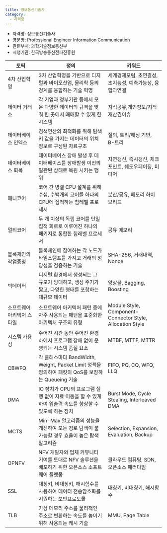 ```yaml
---
title: 정보통신기술사
category:
  - 자격증
---
```


- 자격명: 정보통신기술사
- 영문명: Professional Engineer Information Communication
- 관련부처: 과학기술정보통신부
- 시행기관: 한국방송통신전파진흥원

|토픽|정의|키워드|
|---|---|----|
|4차 산업혁명|3차 산업혁명을 기반으로 디지털과 바이오산업, 물리학 등의 경계를 융합하는 기술 혁명|세계경제포럼, 초연결성, 초지능성, 예측가능성, 융합과연결|
|데이터 거래소|각 기업과 정부기관 등에서 모은 다양한 데이터의 규격을 맞춰 한 곳에서 매매할 수 있게 한 시스템|지식공유,개인정보/지적재산권이슈|
|데이터베이스 인덱스|검색연산의 최적화를 위해 탐색키 값을 가지는 데이터의 위치정보로 구성된 자료구조|질의, 트리/해싱 기반, B-트리|
|데이터베이스 회복|데이터베이스 장애 발생 후 데이터베이스를 장애발생 이전의 일관된 상태로 복원 시키는 행위|자연갱신, 즉시갱신, 체크포인트, 쉐도우페이징, 미디어|
|매니코어|코어 간 병렬 CPU 설계를 위해 수십, 수백개의 코어를 하나의 CPU에 집적하는 칩레벨 프로세서|분산/공유, 메모리 하이브리드|
|멀티코어|두 개 이상의 독립 코어를 단일 집적 회로로 이루어진 하나의 패키지로 통합한 칩레벨 프로세서|공유 메모리|
|블록체인의 작업증명|블록체인에 참여하는 각 노드가 타임스탬프를 가지고 거래의 정당성을 검증하는 기술|SHA-256, 거래내역, Nonce|
|빅데이터|디지털 환경에서 생성되는 그 규모가 방대하고, 생성 주기가 짧고, 다양한 형태를 포함하는 대규모 데이터|앙상블, Bagging, Boosting|
|소프트웨어 아키텍처 스타일|소프트웨어 아키텍처 패턴 중에 자주 사용되는 패턴을 표준화한 아키텍처 구조의 유형|Module Style, Component-Connector Style, Allocation Style|
|시스템 가용성|주어진 시간 동안 주어진 환경 하에서 프로그램 장애 없이 운영되는 시스템 품질 요소|MTBF, MTTF, MTTR|
|CBWFQ|각 클래스마다 BandWidth, Weight, Packet Limit 정책을 정의하여 패킷의 QoS를 보장하는 Queueing 기술|FIFO, PQ, CQ, WFQ, LLQ|
|DMA|IO 장치가 CPU의 프로그램 실행 없이 자료 이동을 할 수 있게 하여 입출력 속도를 향상할 수 있도록 하는 장치|Burst Mode, Cycle Stealing, Interleaved DMA|
|MCTS|Min-Max 알고리즘의 성능을 개선하여 모든 경로 탐색이 불가능할 경우 효율이 높은 탐색 알고리즘|Selection, Expansion, Evaluation, Backup|
|OPNFV|NFV 개발자와 업체 커뮤니티 기여를 토대로 NFV 솔루션을 배포하기 위한 오픈소스 소프트웨어 플랫폼|클라우드 컴퓨팅, SDN, 오픈소스 패러다임|
|SSL|대칭키, 비대칭키, 해시함수를 사용하여 데이터 전송암호화를 지원하는 보안프로토콜|대칭키, 비대칭키, 해시함수|
|TLB|가상 메모리 주소를 물리적인 주소로 변환하는 속도를 높이기 위해 사용되는 캐시 기술|MMU, Page Table|
